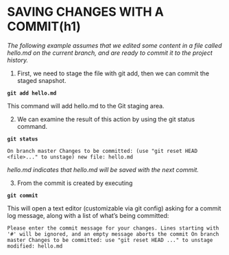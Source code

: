   **SAVING CHANGES WITH A COMMIT**(h1)
=============================================

*The following example assumes that we edited some content in a file called hello.md on the current branch, and are ready to commit it to the project history.*

1. First, we need to stage the file with git add, then we can commit the staged snapshot.

**`git add hello.md`**

This command will add hello.md to the Git staging area. 

2. We can examine the result of this action by using the git status command.

**`git status`**

`On branch master
    Changes to be committed:
       (use "git reset HEAD <file>..." to unstage)
           new file: hello.md`

 *hello.md indicates that hello.md will be saved with the next commit.*

 3. From the commit is created by executing

  **`git commit`**

 This will open a text editor (customizable via git config) asking for a commit log message, along with a list of what’s being committed:

`Please enter the commit message for your changes. Lines starting
    with '#' will be ignored, and an empty message aborts the commit
      On branch master
        Changes to be committed:
          use "git reset HEAD ..." to unstage
             modified: hello.md`